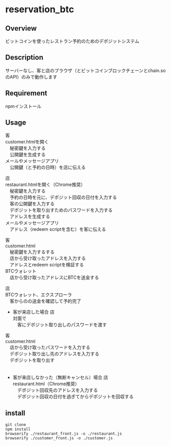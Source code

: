 # reservation_btc

## Overview
ビットコインを使ったレストラン予約のためのデポジットシステム

## Description
サーバーなし、客と店のブラウザ（とビットコインブロックチェーンとchain.soのAPI）のみで動作します

## Requirement
npmインストール

## Usage
客  
customer.htmlを開く  
　秘密鍵を入力する  
　公開鍵を生成する  
メールやメッセージアプリ  
　公開鍵（と予約の日時）を店に伝える  
  
店  
restaurant.htmlを開く（Chrome推奨）  
　秘密鍵を入力する  
　予約の日時を元に、デポジット回収の日付を入力する  
　客の公開鍵を入力する  
　デポジットを取り出すためのパスワードを入力する  
　アドレスを生成する  
メールやメッセージアプリ  
　アドレス（redeem scriptを含む）を客に伝える  
  
客  
customer.html  
　秘密鍵を入力するする  
　店から受け取ったアドレスを入力する  
　アドレスとredeem scriptを検証する  
BTCウォレット  
　店から受け取ったアドレスにBTCを送金する  
  
店  
BTCウォレット、エクスプローラ  
　客からのの送金を確認して予約完了  
  
* 客が来店した場合
店  
対面で  
　客にデポジット取り出しのパスワードを渡す  
  
客  
customer.html  
　店から受け取ったパスワードを入力する  
　デポジット取り出し先のアドレスを入力する  
　デポジットを取り出す  
　  
* 客が来店しなかった（無断キャンセル）場合
店  
restaurant.html（Chrome推奨）  
　デポジット回収先のアドレスを入力する  
　デポジット回収の日付を過ぎてからデポジットを回収する  
  
## install
`git clone`  
`npm install`  
`browserify ./restaurant_front.js -o ./restaurant.js`  
`browserify ./customer_front.js -o ./customer.js`  



